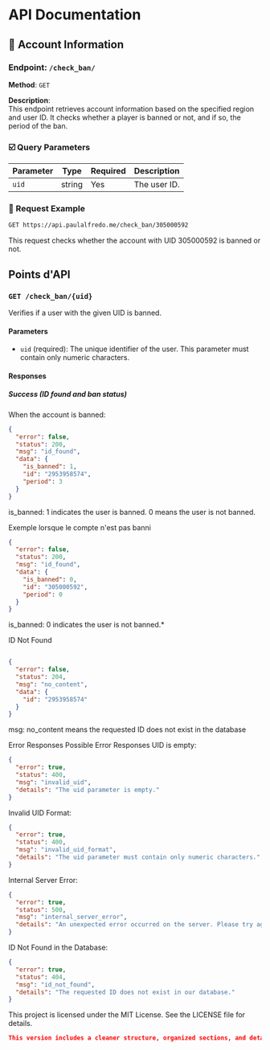 # API Documentation

## 🪪 Account Information

### Endpoint: `/check_ban/`  
**Method**: `GET`

**Description**:  
This endpoint retrieves account information based on the specified region and user ID. It checks whether a player is banned or not, and if so, the period of the ban.

### ☑️ Query Parameters

| Parameter | Type   | Required | Description     |
|-----------|--------|----------|-----------------|
| `uid`     | string | Yes      | The user ID.    |

### 📨 Request Example

```bash
GET https://api.paulalfredo.me/check_ban/305000592
```
This request checks whether the account with UID 305000592 is banned or not.


## Points d'API

### `GET /check_ban/{uid}`

Verifies if a user with the given UID is banned.

#### Parameters
- `uid`  (required): The unique identifier of the user. This parameter must contain only numeric characters.

#### Responses

##### Success (ID found and ban status)
When the account is banned:
```json
{
  "error": false,
  "status": 200,
  "msg": "id_found",
  "data": {
    "is_banned": 1,
    "id": "2953958574",
    "period": 3
  }
}

```
is_banned: 1 indicates the user is banned. 0 means the user is not banned.

Exemple lorsque le compte n'est pas banni
```json
{
  "error": false,
  "status": 200,
  "msg": "id_found",
  "data": {
    "is_banned": 0,
    "id": "305000592",
    "period": 0
  }
}
```
is_banned: 0 indicates the user is not banned.*

ID Not Found
```json

{
  "error": false,
  "status": 204,
  "msg": "no_content",
  "data": {
    "id": "2953958574"
  }
}
```
msg: no_content means the requested ID does not exist in the database

Error Responses
Possible Error Responses
UID is empty: 
```json
{
  "error": true,
  "status": 400,
  "msg": "invalid_uid",
  "details": "The uid parameter is empty."
}
```
Invalid UID Format:
```json
{
  "error": true,
  "status": 400,
  "msg": "invalid_uid_format",
  "details": "The uid parameter must contain only numeric characters."
}

```
Internal Server Error:

```json
{
  "error": true,
  "status": 500,
  "msg": "internal_server_error",
  "details": "An unexpected error occurred on the server. Please try again later."
}
```
ID Not Found in the Database:
```json
{
  "error": true,
  "status": 404,
  "msg": "id_not_found",
  "details": "The requested ID does not exist in our database."
}
```

This project is licensed under the MIT License. See the LICENSE file for details.
```json
This version includes a cleaner structure, organized sections, and detailed explanations for each part of the documentation. Let me know if you'd like to add or modify anything else!


